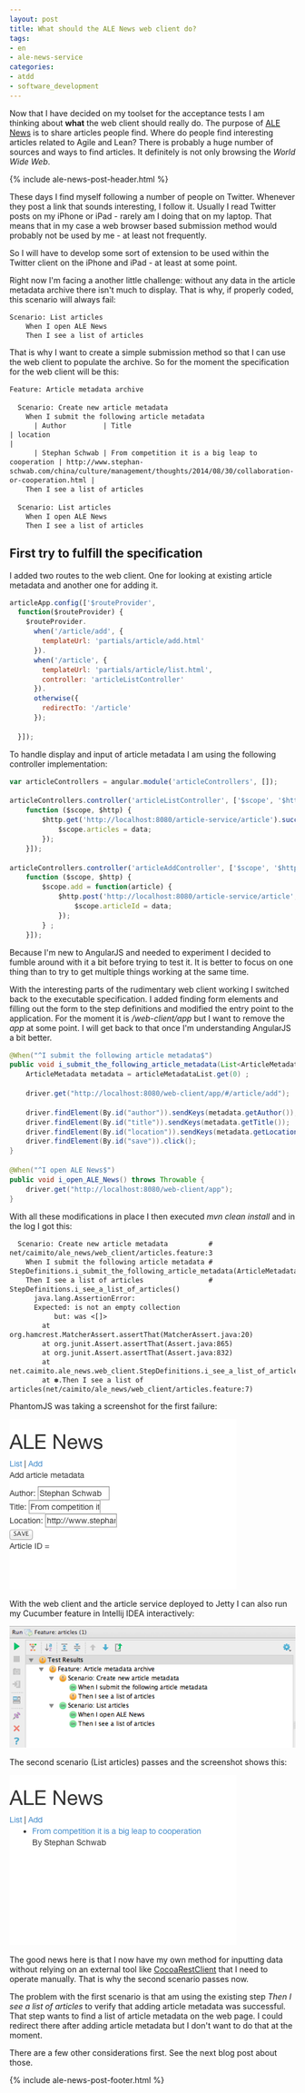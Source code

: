 ```yaml
---
layout: post
title: What should the ALE News web client do?
tags:
- en
- ale-news-service
categories:
- atdd
- software_development
---
```

Now that I have decided on my toolset for the acceptance tests I am thinking about **what** the web client should really do. The purpose of [ALE News](http://www.ale-news.com) is to share articles people find. Where do people find interesting articles related to Agile and Lean? There is probably a huge number of sources and ways to find articles. It definitely is not only browsing the *World Wide Web*.

{% include ale-news-post-header.html %}

These days I find myself following a number of people on Twitter. Whenever they post a link that sounds interesting, I follow it. Usually I read Twitter posts on my iPhone or iPad - rarely am I doing that on my laptop. That means that in my case a web browser based submission method would probably not be used by me - at least not frequently.

So I will have to develop some sort of extension to be used within the Twitter client on the iPhone and iPad - at least at some point.

Right now I'm facing a another little challenge: without any data in the article metadata archive there isn't much to display. That is why, if properly coded, this scenario will always fail:

```gherkin
Scenario: List articles
	When I open ALE News
	Then I see a list of articles
```

That is why I want to create a simple submission method so that I can use the web client to populate the archive. So for the moment the specification for the web client will be this:

```gherkin
Feature: Article metadata archive

  Scenario: Create new article metadata
    When I submit the following article metadata
      | Author         | Title                                            | location                                                                                                     |
      | Stephan Schwab | From competition it is a big leap to cooperation | http://www.stephan-schwab.com/china/culture/management/thoughts/2014/08/30/collaboration-or-cooperation.html |
    Then I see a list of articles

  Scenario: List articles
    When I open ALE News
    Then I see a list of articles
```

## First try to fulfill the specification
I added two routes to the web client. One for looking at existing article metadata and another one for adding it.

```javascript
articleApp.config(['$routeProvider',
  function($routeProvider) {
    $routeProvider.
      when('/article/add', {
        templateUrl: 'partials/article/add.html'
      }).
      when('/article', {
        templateUrl: 'partials/article/list.html',
        controller: 'articleListController'
      }).
      otherwise({
        redirectTo: '/article'
      });

  }]);
```

To handle display and input of article metadata I am using the following controller implementation:

```javascript
var articleControllers = angular.module('articleControllers', []);

articleControllers.controller('articleListController', ['$scope', '$http',
    function ($scope, $http) {
        $http.get('http://localhost:8080/article-service/article').success(function(data) {
            $scope.articles = data;
        });
    }]);

articleControllers.controller('articleAddController', ['$scope', '$http',
    function ($scope, $http) {
        $scope.add = function(article) {
            $http.post('http://localhost:8080/article-service/article', $scope.article).success(function(data) {
                $scope.articleId = data;
            });
        } ;
    }]);
```

Because I'm new to AngularJS and needed to experiment I decided to fumble around with it a bit before trying to test it. It is better to focus on one thing than to try to get multiple things working at the same time.

With the interesting parts of the rudimentary web client working I switched back to the executable specification. I added finding form elements and filling out the form to the step definitions and modified the entry point to the application. For the moment it is */web-client/app* but I want to remove the *app* at some point. I will get back to that once I'm understanding AngularJS a bit better.

```java
@When("^I submit the following article metadata$")
public void i_submit_the_following_article_metadata(List<ArticleMetadata> articleMetadataList) throws Throwable {
    ArticleMetadata metadata = articleMetadataList.get(0) ;

    driver.get("http://localhost:8080/web-client/app/#/article/add");

    driver.findElement(By.id("author")).sendKeys(metadata.getAuthor());
    driver.findElement(By.id("title")).sendKeys(metadata.getTitle());
    driver.findElement(By.id("location")).sendKeys(metadata.getLocation());
    driver.findElement(By.id("save")).click();
}

@When("^I open ALE News$")
public void i_open_ALE_News() throws Throwable {
    driver.get("http://localhost:8080/web-client/app");
}
```

With all these modifications in place I then executed *mvn clean install* and in the log I got this:

```gherkin
  Scenario: Create new article metadata          # net/caimito/ale_news/web_client/articles.feature:3
    When I submit the following article metadata # StepDefinitions.i_submit_the_following_article_metadata(ArticleMetadata>)
    Then I see a list of articles                # StepDefinitions.i_see_a_list_of_articles()
      java.lang.AssertionError: 
      Expected: is not an empty collection
           but: was <[]>
        at org.hamcrest.MatcherAssert.assertThat(MatcherAssert.java:20)
        at org.junit.Assert.assertThat(Assert.java:865)
        at org.junit.Assert.assertThat(Assert.java:832)
        at net.caimito.ale_news.web_client.StepDefinitions.i_see_a_list_of_articles(StepDefinitions.java:45)
        at ✽.Then I see a list of articles(net/caimito/ale_news/web_client/articles.feature:7)
```

PhantomJS was taking a screenshot for the first failure:

![Screenshot Create new article metadata](/img/posts/ale-news/screenshot8482977782544543232.png)

With the web client and the article service deployed to Jetty I can also run my Cucumber feature in Intellij IDEA interactively:

![Cucumber](/img/posts/ale-news/Screen%20Shot%202014-09-27%20at%2013.25.03.png)

The second scenario (List articles) passes and the screenshot shows this:

![Screenshot List articles](/img/posts/ale-news/screenshot1023176486617764092.png)

The good news here is that I now have my own method for inputting data without relying on an external tool like [CocoaRestClient](http://mmattozzi.github.io/cocoa-rest-client/) that I need to operate manually. That is why the second scenario passes now.

The problem with the first scenario is that am using the existing step *Then I see a list of articles* to verify that adding article metadata was successful. That step wants to find a list of article metadata on the web page. I could redirect there after adding article metadata but I don't want to do that at the moment.

There are a few other considerations first. See the next blog post about those.

{% include ale-news-post-footer.html %}
